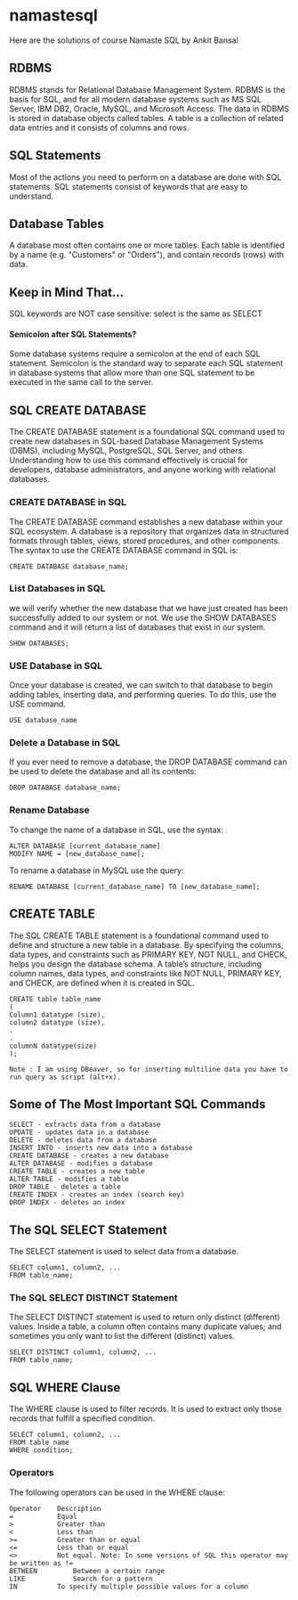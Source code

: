 # namastesql
Here are the solutions of course Namaste SQL by Ankit Bansal

## RDBMS
RDBMS stands for Relational Database Management System.
RDBMS is the basis for SQL, and for all modern database systems such as MS SQL Server, IBM DB2, Oracle, MySQL, and Microsoft Access.
The data in RDBMS is stored in database objects called tables. A table is a collection of related data entries and it consists of columns and rows.

## SQL Statements
Most of the actions you need to perform on a database are done with SQL statements.
SQL statements consist of keywords that are easy to understand.

## Database Tables
A database most often contains one or more tables. Each table is identified by a name (e.g. "Customers" or "Orders"), and contain records (rows) with data.

## Keep in Mind That...
SQL keywords are NOT case sensitive: select is the same as SELECT

#### Semicolon after SQL Statements?
Some database systems require a semicolon at the end of each SQL statement.
Semicolon is the standard way to separate each SQL statement in database systems that allow more than one SQL statement to be executed in the same call to the server.

## SQL CREATE DATABASE
The CREATE DATABASE statement is a foundational SQL command used to create new databases in SQL-based Database Management Systems (DBMS), including MySQL, PostgreSQL, SQL Server, and others. Understanding how to use this command effectively is crucial for developers, database administrators, and anyone working with relational databases.

### CREATE DATABASE in SQL
The CREATE DATABASE command establishes a new database within your SQL ecosystem. A database is a repository that organizes data in structured formats through tables, views, stored procedures, and other components.
The syntax to use the CREATE DATABASE command in SQL is:
```
CREATE DATABASE database_name;
```
### List Databases in SQL
we will verify whether the new database that we have just created has been successfully added to our system or not. 
We use the SHOW DATABASES command and it will return a list of databases that exist in our system.
```
SHOW DATABASES;
```
### USE Database in SQL
Once your database is created, we can switch to that database to begin adding tables, inserting data, and performing queries. To do this, use the USE command.
```
USE database_name
```
### Delete a Database in SQL
If you ever need to remove a database, the DROP DATABASE command can be used to delete the database and all its contents:
```
DROP DATABASE database_name;
```
### Rename Database
To change the name of a database in SQL, use the syntax:
```
ALTER DATABASE [current_database_name]
MODIFY NAME = [new_database_name];
```
To rename a database in MySQL use the query:
```
RENAME DATABASE [current_database_name] TO [new_database_name];
```

## CREATE TABLE
The SQL CREATE TABLE statement is a foundational command used to define and structure a new table in a database. By specifying the columns, data types, and constraints such as PRIMARY KEY, NOT NULL, and CHECK, helps you design the database schema.  A table’s structure, including column names, data types, and constraints like NOT NULL, PRIMARY KEY, and CHECK, are defined when it is created in SQL.
```
CREATE table table_name
(
Column1 datatype (size),
column2 datatype (size),
.
.
columnN datatype(size)
);
```

```
Note : I am using DBeaver, so for inserting multiline data you have to run query as script (alt+x).
```

## Some of The Most Important SQL Commands
```
SELECT - extracts data from a database
UPDATE - updates data in a database
DELETE - deletes data from a database
INSERT INTO - inserts new data into a database
CREATE DATABASE - creates a new database
ALTER DATABASE - modifies a database
CREATE TABLE - creates a new table
ALTER TABLE - modifies a table
DROP TABLE - deletes a table
CREATE INDEX - creates an index (search key)
DROP INDEX - deletes an index
```

## The SQL SELECT Statement
The SELECT statement is used to select data from a database.
```
SELECT column1, column2, ...
FROM table_name;
```
### The SQL SELECT DISTINCT Statement
The SELECT DISTINCT statement is used to return only distinct (different) values.
Inside a table, a column often contains many duplicate values; and sometimes you only want to list the different (distinct) values.
```
SELECT DISTINCT column1, column2, ...
FROM table_name;
```

## SQL WHERE Clause
The WHERE clause is used to filter records.
It is used to extract only those records that fulfill a specified condition.
```
SELECT column1, column2, ...
FROM table_name
WHERE condition;
```
### Operators
The following operators can be used in the WHERE clause:
```
Operator	Description	
=	        Equal	
>	        Greater than	
<	        Less than	
>=	        Greater than or equal	
<=	        Less than or equal	
<>	        Not equal. Note: In some versions of SQL this operator may be written as !=	
BETWEEN	        Between a certain range	
LIKE	        Search for a pattern	
IN	        To specify multiple possible values for a column
```
